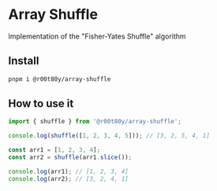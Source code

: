 # Array Shuffle

Implementation of the "Fisher-Yates Shuffle" algorithm

## Install

```bash
pnpm i @r00t80y/array-shuffle
```

## How to use it

```ts
import { shuffle } from '@r00t80y/array-shuffle';

console.log(shuffle([1, 2, 3, 4, 5])); // [3, 2, 5, 4, 1]
```

```ts
const arr1 = [1, 2, 3, 4];
const arr2 = shuffle(arr1.slice());

console.log(arr1); // [1, 2, 3, 4]
console.log(arr2); // [3, 2, 4, 1]
```
